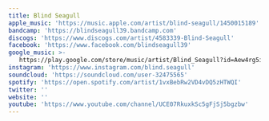 ```yaml
---
title: Blind Seagull
apple_music: 'https://music.apple.com/artist/blind-seagull/1450015189'
bandcamp: 'https://blindseagull39.bandcamp.com'
discogs: 'https://www.discogs.com/artist/4583339-Blind-Seagull'
facebook: 'https://www.facebook.com/blindseagull39'
google_music: >-
   https://play.google.com/store/music/artist/Blind_Seagull?id=Aew4rg5is2brh4dknwr2j4jhhdm
instagram: 'https://www.instagram.com/blind.seagull'
soundcloud: 'https://soundcloud.com/user-32475565'
spotify: 'https://open.spotify.com/artist/1vxBebRw2VD4vDQ5zHTWQI'
twitter: ''
website: ''
youtube: 'https://www.youtube.com/channel/UCE07RkuxkSc5gFjSj5bgzbw'
---
```

